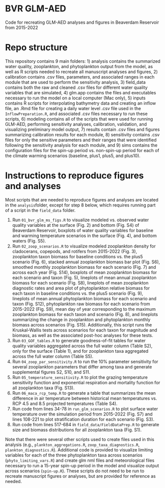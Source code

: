 # BVR GLM-AED

Code for recreating GLM-AED analyses and figures in Beaverdam Reservoir from 2015-2022

# Repo structure

This repository contains 9 main folders: 1) analysis contains the summarized water quality, zooplankton, and phytoplankton output from the model, as well as R scripts needed to recreate all manuscript analyses and figures, 2) calibration contains .csv files, parameters, and associated ranges in each module that are used to perform the sensitivity analysis, 3) field_data contains both the raw and cleaned .csv files for different water quality variables that are simulated, 4) glm.app contains the files and executables necessary to run the model on a local computer (Mac only), 5) inputs contains R scripts for interpolating bathymetry data and creating an inflow file, an .Rmd file for creating a daily water level .csv file used in the `InflowPreparation.R`, and associated .csv files necessary to run these scripts, 6) modeling contains all of the scripts that were used for running GLM-AED, performing sensitivity analyses, calibration, validation, and visualizing preliminary model output, 7) results contain .csv files and figures summarizing calibration results for each module, 8) sensitivity contains .csv files for only the sensitive parameters and their ranges that were identified following the sensitivity analysis for each module, and 9) sims contains the configuration files for the spin-up period vs. non-spin-up period for each of the climate warming scenarios (baseline, plus1, plus5, and plus10).

# Instructions to reproduce figures and analyses

Most scripts that are needed to reproduce figures and analyses are located in the `analysis`folder, except for step 8 below, which requires running part of a script in the `field_data` folder.

1.  Run `01_bvr_glm_ms_figs.R` to visualize modeled vs. observed water quality variables at the surface (Fig. 2) and bottom (Fig. S4) of Beaverdam Reservoir, boxplots of water quality variables for baseline and warming temperature scenarios in the surface (Fig. 4), and bottom waters (Fig. S5).
2.  Run `02_zoop_scenarios.R` to visualize modeled zooplankton density for cladocerans, copepods, and rotifers from 2015-2022 (Fig. 3), zooplankton taxon biomass for baseline conditions vs. the plus5 scenario (Fig. 6), stacked annual zooplankton biomass bar plot (Fig. S6), smoothed monthly zooplankton biomass for each scenario (Fig. 7) and across each year (Fig. S14), boxplots of mean zooplankton biomass for each scenario and taxon (Fig. 5), lineplots of mean annual zooplankton biomass for each scenario (Fig. S8), lineplots of mean zooplankton diagnostic rates and area plot of phytoplankton relative biomass for each taxon in baseline conditions vs. the plus5 scenario (Fig. 9), lineplots of mean annual phytoplankton biomass for each scenario and taxon (Fig. S12), phytoplankton raw biomass for each scenario from 2015-2022 (Fig. S9), mean day of year corresponding to the maximum zooplankton biomass for each taxon and scenario (Fig. 8), and lineplots summarizing the change in zooplankton and phytoplankton monthly biomass across scenarios (Fig. S15). Additionally, this script runs the Kruskal-Wallis tests across scenarios for each taxon for magnitude and biomass, as well as the associated post-hoc analyses for these tests.
3.  Run `03_GOF_tables.R` to generate goodness-of-fit tables for water quality variables aggregated across the full water column (Table S2), only for the surface (Table 1), and for zooplankton taxa aggregated across the full water column (Table S5).
4.  Run `04_zoop_par_sensitivity.R` to run the 10% parameter sensitivity for several zooplankton parameters that differ among taxa and generate supplemental figures S2, S10, and S11.
5.  Run `05_temperature_sensitivity.R` to plot the grazing temperature sensitivity function and exponential respiration and mortality function for all zooplankton taxa (Fig. S13).
6.  Run `06_maca_rcp_temp.R` to generate a table that summarizes the mean difference in air temperature between historical mean temperatures vs. RCP 4.5 and 8.5 projected temperatures (Table S4).
7.  Run code from lines 34-78 in `run_glm_scenarios.R` to plot surface water temperature over the simulation period from 2015-2022 (Fig. S7) and lines 108-221 to plot stratification duration for each scenario (Fig. S3).
8.  Run code from lines 517-684 in `field_data/FieldDataPrep.R` to generate size and biomass distributions for all zooplankton taxa (Fig. S1).

Note that there were several other scripts used to create files used in this analysis (e.g., `plankton_aggregations.R`, `zoop_taxa_diagnostics.R`, `plankton_diagnostics.R`). Additional code is provided to visualize limiting variables for each of the three phytoplankton taxa across scenarios (`phyto_limiting_vars.R`) and create glm nml files and meteorological files necessary to run a 15-year spin-up period in the model and visualize output across scenarios (`spin-up.R`). These scripts do not need to be run to recreate manuscript figures or analyses, but are provided for reference as needed.
